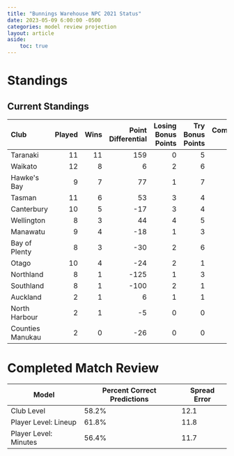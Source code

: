 ```yaml
---  
title: "Bunnings Warehouse NPC 2021 Status"  
date: 2023-05-09 6:00:00 -0500  
categories: model review projection  
layout: article  
aside:  
    toc: true  
---
```

# Standings

## Current Standings


| Club             |   Played |   Wins |   Point Differential |   Losing Bonus Points |   Try Bonus Points |   Competition Points |
|:-----------------|---------:|-------:|---------------------:|----------------------:|-------------------:|---------------------:|
| Taranaki         |       11 |     11 |                  159 |                     0 |                  5 |                   49 |
| Waikato          |       12 |      8 |                    6 |                     2 |                  6 |                   40 |
| Hawke's Bay      |        9 |      7 |                   77 |                     1 |                  7 |                   36 |
| Tasman           |       11 |      6 |                   53 |                     3 |                  4 |                   31 |
| Canterbury       |       10 |      5 |                  -17 |                     3 |                  4 |                   27 |
| Wellington       |        8 |      3 |                   44 |                     4 |                  5 |                   21 |
| Manawatu         |        9 |      4 |                  -18 |                     1 |                  3 |                   20 |
| Bay of Plenty    |        8 |      3 |                  -30 |                     2 |                  6 |                   20 |
| Otago            |       10 |      4 |                  -24 |                     2 |                  1 |                   19 |
| Northland        |        8 |      1 |                 -125 |                     1 |                  3 |                    8 |
| Southland        |        8 |      1 |                 -100 |                     2 |                  1 |                    7 |
| Auckland         |        2 |      1 |                    6 |                     1 |                  1 |                    6 |
| North Harbour    |        2 |      1 |                   -5 |                     0 |                  0 |                    4 |
| Counties Manukau |        2 |      0 |                  -26 |                     0 |                  0 |                    0 |



# Completed Match Review


| Model | Percent Correct Predictions | Spread Error |
| ------ | ------ | ------ |
| Club Level | 58.2% | 12.1 |
| Player Level: Lineup | 61.8% | 11.8 |
| Player Level: Minutes | 56.4% | 11.7 |

